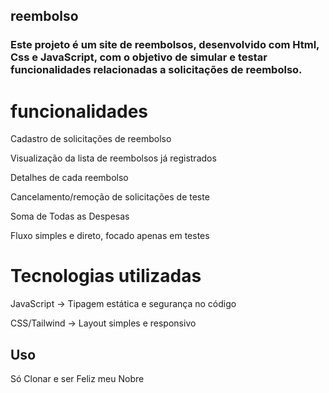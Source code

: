 ## reembolso
 
### Este projeto é um site de reembolsos, desenvolvido com Html, Css e JavaScript, com o objetivo de simular e testar funcionalidades relacionadas a solicitações de reembolso.

# funcionalidades

Cadastro de solicitações de reembolso

Visualização da lista de reembolsos já registrados

Detalhes de cada reembolso

Cancelamento/remoção de solicitações de teste

Soma de Todas as Despesas

Fluxo simples e direto, focado apenas em testes

# Tecnologias utilizadas

JavaScript → Tipagem estática e segurança no código

CSS/Tailwind → Layout simples e responsivo


## Uso

Só Clonar e ser Feliz meu Nobre
